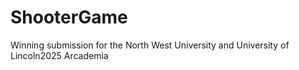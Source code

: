 # ShooterGame
Winning submission for the North West University and University of Lincoln2025 Arcademia
